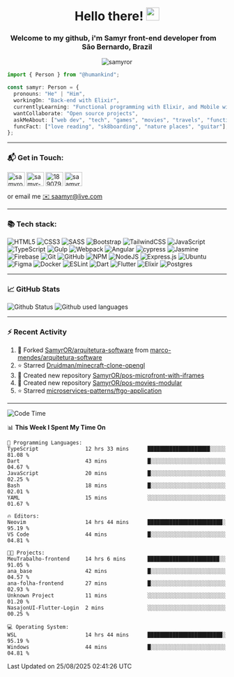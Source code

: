 <h1 align="center">Hello there! <img src="https://raw.githubusercontent.com/iampavangandhi/iampavangandhi/master/gifs/Hi.gif" width="30px"></h1>
<h3 align="center">Welcome to my github, i'm Samyr front-end developer from  <img src="https://cdn-icons-png.flaticon.com/512/197/197386.png" width="13"/>  <b>São Bernardo, Brazil</b></h3>

<p align="center"> <img src="https://komarev.com/ghpvc/?username=samyror&label=Profile%20views&color=0e75b6&style=flat" alt="samyror" /> </p>

```typescript
import { Person } from "@humankind";

const samyr: Person = {
  pronouns: "He" | "Him",
  workingOn: "Back-end with Elixir",
  currentlyLearning: "Functional programming with Elixir, and Mobile with Flutter",
  wantCollaborate: "Open source projects",
  askMeAbout: ["web dev", "tech", "games", "movies", "travels", "functional programming", "mobile"],
  funcFact: ["love reading", "sk8boarding", "nature places", "guitar"],
};
```

---

### 📬 Get in Touch:

<p align="left">
<a href="https://codepen.io/samyror" target="blank"><img align="center" src="https://cdn.jsdelivr.net/gh/devicons/devicon/icons/codepen/codepen-plain.svg" alt="samyror" height="32" width="40" /></a>
<a href="https://linkedin.com/in/samyr-ribeiro-82a720145" target="blank"><img align="center" src="https://cdn.jsdelivr.net/gh/devicons/devicon/icons/linkedin/linkedin-plain.svg" alt="samyr-ribeiro-82a720145" height="32" width="40" /></a>
<a href="https://pt.stackoverflow.com/users/189079" target="blank"><img align="center"  src="https://cdn.jsdelivr.net/npm/simple-icons@v5/icons/stackoverflow.svg" alt="189079" height="32" width="40" /></a>
<a href="https://www.hackerrank.com/saamyr" target="blank"><img align="center" src="https://cdn.jsdelivr.net/npm/simple-icons@v5/icons/hackerrank.svg" alt="saamyr" height="32" width="40" /></a>
</p>

or email me [✉️ saamyr@live.com](mailto:saamyr@live.com)

---

### 📚 Tech stack:

![HTML5](https://img.shields.io/badge/html5-%23E34F26.svg?style=for-the-badge&logo=html5&logoColor=white)
![CSS3](https://img.shields.io/badge/css3-%231572B6.svg?style=for-the-badge&logo=css3&logoColor=white)
![SASS](https://img.shields.io/badge/SASS-hotpink.svg?style=for-the-badge&logo=SASS&logoColor=white)
![Bootstrap](https://img.shields.io/badge/bootstrap-%23563D7C.svg?style=for-the-badge&logo=bootstrap&logoColor=white)
![TailwindCSS](https://img.shields.io/badge/tailwindcss-%2338B2AC.svg?style=for-the-badge&logo=tailwind-css&logoColor=white)
![JavaScript](https://img.shields.io/badge/javascript-%23323330.svg?style=for-the-badge&logo=javascript&logoColor=%23F7DF1E)
![TypeScript](https://img.shields.io/badge/typescript-%23007ACC.svg?style=for-the-badge&logo=typescript&logoColor=white)
![Gulp](https://img.shields.io/badge/GULP-%23CF4647.svg?style=for-the-badge&logo=gulp&logoColor=white)
![Webpack](https://img.shields.io/badge/webpack-%238DD6F9.svg?style=for-the-badge&logo=webpack&logoColor=black)
![Angular](https://img.shields.io/badge/angular-%23DD0031.svg?style=for-the-badge&logo=angular&logoColor=white)
![cypress](https://img.shields.io/badge/-cypress-%23E5E5E5?style=for-the-badge&logo=cypress&logoColor=058a5e)
![Jasmine](https://img.shields.io/badge/-Jasmine-%238A4182?style=for-the-badge&logo=Jasmine&logoColor=white)
![Firebase](https://img.shields.io/badge/firebase-%23039BE5.svg?style=for-the-badge&logo=firebase)
![Git](https://img.shields.io/badge/git-%23F05033.svg?style=for-the-badge&logo=git&logoColor=white)
![GitHub](https://img.shields.io/badge/github-%23121011.svg?style=for-the-badge&logo=github&logoColor=white)
![NPM](https://img.shields.io/badge/NPM-%23000000.svg?style=for-the-badge&logo=npm&logoColor=white)
![NodeJS](https://img.shields.io/badge/node.js-6DA55F?style=for-the-badge&logo=node.js&logoColor=white)
![Express.js](https://img.shields.io/badge/express.js-%23404d59.svg?style=for-the-badge&logo=express&logoColor=%2361DAFB)
![Ubuntu](https://img.shields.io/badge/Ubuntu-E95420?style=for-the-badge&logo=ubuntu&logoColor=white)
![Figma](https://img.shields.io/badge/figma-%23F24E1E.svg?style=for-the-badge&logo=figma&logoColor=white)
![Docker](https://img.shields.io/badge/docker-%230db7ed.svg?style=for-the-badge&logo=docker&logoColor=white)
![ESLint](https://img.shields.io/badge/ESLint-4B3263?style=for-the-badge&logo=eslint&logoColor=white)
![Dart](https://img.shields.io/badge/dart-%230175C2.svg?style=for-the-badge&logo=dart&logoColor=white)
![Flutter](https://img.shields.io/badge/Flutter-%2302569B.svg?style=for-the-badge&logo=Flutter&logoColor=white)
![Elixir](https://img.shields.io/badge/elixir-%234B275F.svg?style=for-the-badge&logo=elixir&logoColor=white)
![Postgres](https://img.shields.io/badge/postgres-%23316192.svg?style=for-the-badge&logo=postgresql&logoColor=white)

---

### 📈 GitHub Stats

![Github Status](https://github-readme-stats.vercel.app/api?username=SamyrOR&show_icons=true&bg_color=FFF&title_color=b80f0a&text_color=000&icon_color=b80f0a&border_color=a9a9a9&line_height=20)
![Github used languages](https://github-readme-stats.vercel.app/api/top-langs?username=samyror&show_icons=true&locale=en&layout=compact&bg_color=FFF&title_color=b80f0a&text_color=000&icon_color=b80f0a&border_color=a9a9a9)

---

### ⚡ Recent Activity

<!--RECENT_ACTIVITY:start-->
1. 🔱 Forked [SamyrOR/arquitetura-software](https://github.com/SamyrOR/arquitetura-software) from [marco-mendes/arquitetura-software](https://github.com/marco-mendes/arquitetura-software)
2. ⭐ Starred [Druidman/minecraft-clone-opengl](https://github.com/Druidman/minecraft-clone-opengl)
3. 📔 Created new repository [SamyrOR/pos-microfront-with-iframes](https://github.com/SamyrOR/pos-microfront-with-iframes)
4. 📔 Created new repository [SamyrOR/pos-movies-modular](https://github.com/SamyrOR/pos-movies-modular)
5. ⭐ Starred [microservices-patterns/ftgo-application](https://github.com/microservices-patterns/ftgo-application)
<!--RECENT_ACTIVITY:end-->

---

<!--START_SECTION:waka-->
![Code Time](http://img.shields.io/badge/Code%20Time-3%2C003%20hrs%207%20mins-blue)

📊 **This Week I Spent My Time On** 

```text
💬 Programming Languages: 
TypeScript               12 hrs 33 mins      ████████████████████░░░░░   81.08 % 
Dart                     43 mins             █░░░░░░░░░░░░░░░░░░░░░░░░   04.67 % 
JavaScript               20 mins             █░░░░░░░░░░░░░░░░░░░░░░░░   02.25 % 
Bash                     18 mins             █░░░░░░░░░░░░░░░░░░░░░░░░   02.01 % 
YAML                     15 mins             ░░░░░░░░░░░░░░░░░░░░░░░░░   01.67 % 

🔥 Editors: 
Neovim                   14 hrs 44 mins      ████████████████████████░   95.19 % 
VS Code                  44 mins             █░░░░░░░░░░░░░░░░░░░░░░░░   04.81 % 

🐱‍💻 Projects: 
MeuTrabalho-frontend     14 hrs 6 mins       ███████████████████████░░   91.05 % 
ana_base                 42 mins             █░░░░░░░░░░░░░░░░░░░░░░░░   04.57 % 
ana-folha-frontend       27 mins             █░░░░░░░░░░░░░░░░░░░░░░░░   02.93 % 
Unknown Project          11 mins             ░░░░░░░░░░░░░░░░░░░░░░░░░   01.20 % 
NasajonUI-Flutter-Login  2 mins              ░░░░░░░░░░░░░░░░░░░░░░░░░   00.25 % 

💻 Operating System: 
WSL                      14 hrs 44 mins      ████████████████████████░   95.19 % 
Windows                  44 mins             █░░░░░░░░░░░░░░░░░░░░░░░░   04.81 % 
```


 Last Updated on 25/08/2025 02:41:26 UTC
<!--END_SECTION:waka-->

